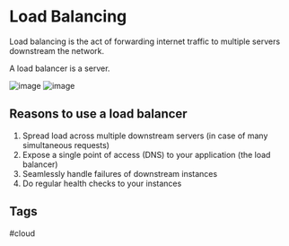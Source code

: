 # Load Balancing

Load balancing is the act of forwarding internet traffic to multiple servers downstream the network.  

A load balancer is a server.  

![image](./Thu_Sep_14_09:55:14_PM_PDT_2023.png)
![image](./Thu_Sep_14_09:55:14_PM_PDT_2023.png)

## Reasons to use a load balancer
1. Spread load across multiple downstream servers (in case of many simultaneous requests)  
2. Expose a single point of access (DNS) to your application (the load balancer)  
3. Seamlessly handle failures of downstream instances  
4. Do regular health checks to your instances  

## Tags
#cloud
